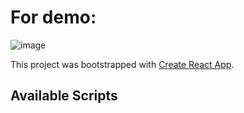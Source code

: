 # For demo:

![image](https://user-images.githubusercontent.com/111661381/214306779-add4372c-812b-45d1-8088-00e5abae65bc.png)


This project was bootstrapped with [Create React App](https://github.com/facebook/create-react-app).

## Available Scripts


